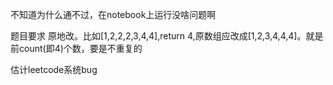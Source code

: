 不知道为什么通不过，在notebook上运行没啥问题啊

题目要求 原地改。比如[1,2,2,2,3,4,4],return 4,原数组应改成[1,2,3,4,4,4]。就是前count(即4)个数，要是不重复的

估计leetcode系统bug
